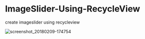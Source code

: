 # ImageSlider-Using-RecycleView
create imageslider using recycleview

![screenshot_20180209-174754](https://user-images.githubusercontent.com/17822478/36024469-6eae26da-0dc2-11e8-9f75-ddc2a6aa1fc9.png)
